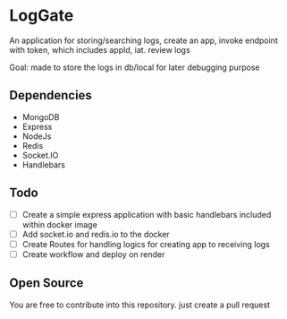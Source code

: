 # LogGate
An application for storing/searching logs, create an app, invoke endpoint with token, which includes appId, iat. review logs

Goal: made to store the logs in db/local for later debugging purpose

## Dependencies

- MongoDB
- Express
- NodeJs
- Redis
- Socket.IO
- Handlebars

## Todo

- [ ] Create a simple express application with basic handlebars included within docker image
- [ ] Add socket.io and redis.io to the docker
- [ ] Create Routes for handling logics for creating app to receiving logs
- [ ] Create workflow and deploy on render

## Open Source

You are free to contribute into this repository. just create a pull request
